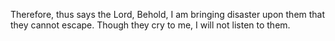 Therefore, thus says the Lord, Behold, I am bringing disaster upon them that they cannot escape. Though they cry to me, I will not listen to them.
